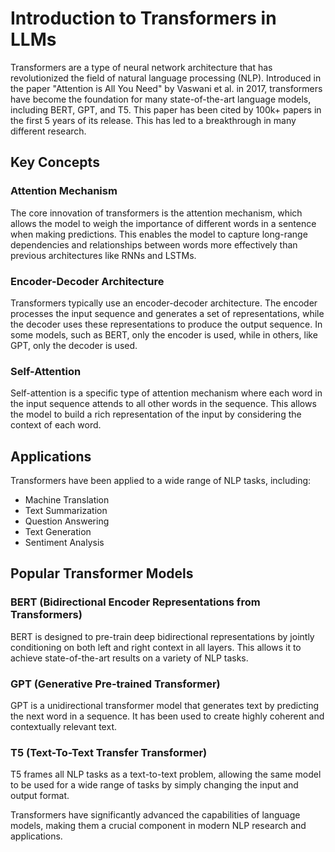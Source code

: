 # Introduction to Transformers in LLMs

Transformers are a type of neural network architecture that has revolutionized the field of natural language processing (NLP). Introduced in the paper "Attention is All You Need" by Vaswani et al. in 2017, transformers have become the foundation for many state-of-the-art language models, including BERT, GPT, and T5. This paper has been cited by 100k+ papers in the first 5 years of its release. This has led to a breakthrough in many different research.

## Key Concepts

### Attention Mechanism

The core innovation of transformers is the attention mechanism, which allows the model to weigh the importance of different words in a sentence when making predictions. This enables the model to capture long-range dependencies and relationships between words more effectively than previous architectures like RNNs and LSTMs.

### Encoder-Decoder Architecture

Transformers typically use an encoder-decoder architecture. The encoder processes the input sequence and generates a set of representations, while the decoder uses these representations to produce the output sequence. In some models, such as BERT, only the encoder is used, while in others, like GPT, only the decoder is used.

### Self-Attention

Self-attention is a specific type of attention mechanism where each word in the input sequence attends to all other words in the sequence. This allows the model to build a rich representation of the input by considering the context of each word.

## Applications

Transformers have been applied to a wide range of NLP tasks, including:

- Machine Translation
- Text Summarization
- Question Answering
- Text Generation
- Sentiment Analysis

## Popular Transformer Models

### BERT (Bidirectional Encoder Representations from Transformers)

BERT is designed to pre-train deep bidirectional representations by jointly conditioning on both left and right context in all layers. This allows it to achieve state-of-the-art results on a variety of NLP tasks.

### GPT (Generative Pre-trained Transformer)

GPT is a unidirectional transformer model that generates text by predicting the next word in a sequence. It has been used to create highly coherent and contextually relevant text.

### T5 (Text-To-Text Transfer Transformer)

T5 frames all NLP tasks as a text-to-text problem, allowing the same model to be used for a wide range of tasks by simply changing the input and output format.

Transformers have significantly advanced the capabilities of language models, making them a crucial component in modern NLP research and applications.
